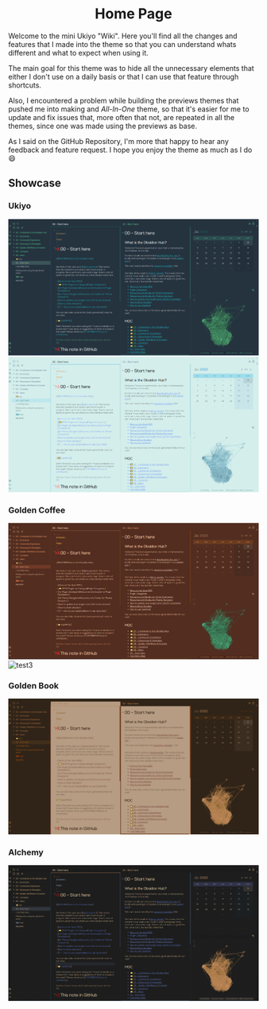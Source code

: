 <h1 align=center>Home Page</h1>

Welcome to the mini Ukiyo "Wiki". Here you'll find all the changes and features that I made into the theme so that you can understand whats different and what to expect when using it.

The main goal for this theme was to hide all the unnecessary elements that either I don't use on a daily basis or that I can use that feature through shortcuts.

Also, I encountered a problem while building the previews themes that pushed me into making and *All-In-One* theme, so that it's easier for me to update and fix issues that, more often that not, are repeated in all the themes, since one was made using the previews as base. 

As I said on the GitHub Repository, I'm more that happy to hear any feedback and feature request. I hope you enjoy the theme as much as I do :smile:

## Showcase
### Ukiyo

![](https://raw.githubusercontent.com/kinmury/obsidian-ukiyo/main/wiki/docs/imgs/Ukiyo-D.png)
![test](imgs/Ukiyo-L.png)

### Golden Coffee

![test2](https://github.com/kinmury/obsidian-ukiyo/blob/main/wiki/docs/imgs/GC-D.png)
![test3](/imgs/GC-L.png)

### Golden Book

![](https://github.com/kinmury/obsidian-ukiyo/blob/main/wiki/docs/imgs/GB.png)

### Alchemy

![](https://github.com/kinmury/obsidian-ukiyo/blob/main/wiki/docs/imgs/Alch.png)
